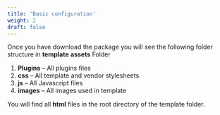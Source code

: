 ```yaml
---
title: 'Basic configuration'
weight: 2
draft: false
---
```

Once you have download the package you will see the following folder structure in **template** **assets** Folder

1. **Plugins** – All plugins files
2. **css** – All template and vendor stylesheets
3. **js** – All Javascript files
4. **images** – All images used in template

You will find all **html** files in the root directory of the template folder.